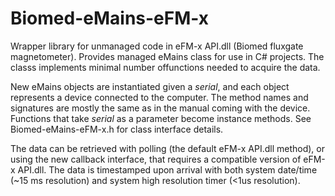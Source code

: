 # Biomed-eMains-eFM-x
Wrapper library for unmanaged code in eFM-x API.dll (Biomed fluxgate magnetometer). Provides managed eMains class for use in C# projects. 
The classs implements minimal number offunctions needed to acquire the data.

New eMains objects are instantiated given a _serial_, and each object represents a device connected to the computer. The method names and signatures are mostly the same as in the manual coming with the device. Functions that take _serial_ as a parameter become instance methods. See Biomed-eMains-eFM-x.h for class interface details.

The data can be retrieved with polling (the default eFM-x API.dll method), or using the new callback interface, that requires a compatible version of eFM-x API.dll. The data is timestamped upon arrival with both system date/time (~15 ms resolution) and system high resolution timer (<1us resolution).
